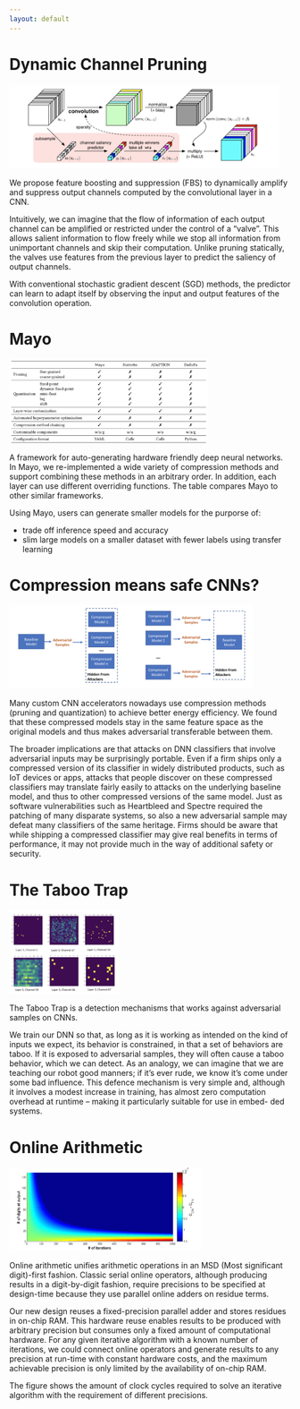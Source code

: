 ```yaml
---
layout: default
---
```


# Dynamic Channel Pruning

<img src="fbs.png" alt="mayo" style="height:150px;">

We propose feature boosting and suppression (FBS) to dynamically amplify and suppress output channels computed by the convolutional layer in a CNN.

Intuitively, we can imagine that the flow of information of each output channel can be amplified or restricted under the control of a “valve”. This allows salient information to flow freely while we stop all information from unimportant channels and skip their computation. Unlike pruning statically, the valves use features from the previous layer to predict the saliency of output channels.

With conventional stochastic gradient descent (SGD) methods, the predictor can learn to adapt itself by observing the input and output features of the convolution operation.

# Mayo

<img src="mayo.png" alt="mayo" style="height:150px;">

A framework for auto-generating hardware friendly deep neural networks.
In Mayo, we re-implemented a wide variety of compression methods and support combining these methods in an arbitrary order.
In addition, each layer can use different overriding functions.
The table compares Mayo to other similar frameworks.

Using Mayo, users can generate smaller models for the purporse of:

* trade off inference speed and accuracy
* slim large models on a smaller dataset with fewer labels
using transfer learning

# Compression means safe CNNs?

<img src="transferable.png" alt="online" style="width:;height:150px;">

Many custom CNN accelerators nowadays use compression methods (pruning and quantization) to achieve better energy efficiency. We found that these compressed models stay in the same feature space as the original models and thus makes adversarial transferable between them.

The broader implications are that attacks on DNN classifiers that involve adversarial inputs may be surprisingly portable. Even if a firm ships only a compressed version of its classifier in widely distributed products, such as IoT devices or apps, attacks that people discover on these compressed classifiers may translate fairly easily to attacks on the underlying baseline model, and thus to other compressed versions of the same model. Just as software vulnerabilities such as Heartbleed and Spectre required the patching of many disparate systems, so also a new adversarial sample may defeat many classifiers of the same heritage. Firms should be aware that while shipping a compressed classifier may give real benefits in terms of performance, it may not provide much in the way of additional safety or security.

# The Taboo Trap
<img src="taboo.png" alt="taboo" style="width:;height:150px;">

The Taboo Trap is a detection mechanisms that works against adversarial samples on CNNs.

We train our DNN so that, as long as it is working as intended on the kind of inputs we expect, its behavior is constrained, in that a set of behaviors are taboo. If it is exposed to adversarial samples, they will often cause a taboo behavior, which we can detect. As an analogy, we can imagine that we are teaching our robot good manners; if it’s ever rude, we know it’s come under some bad influence. This defence mechanism is very simple and, although it involves a modest increase in training, has almost zero computation overhead at runtime – making it particularly suitable for use in embed- ded systems.

# Online Arithmetic

<img src="online.png" alt="online" style="width:;height:150px;">

Online arithmetic unifies arithmetic operations in an MSD (Most significant digit)-first fashion.
Classic serial online operators, although producing results in a digit-by-digit fashion, require precisions to be specified at design-time because they use parallel online adders on residue terms.

Our new design reuses a fixed-precision parallel adder and stores residues in on-chip RAM. This hardware reuse enables results to be produced with arbitrary precision but consumes only a fixed amount of computational hardware. For any given iterative algorithm with a known number of iterations, we could connect online operators and generate results to any precision at run-time with constant hardware costs, and the maximum achievable precision is only limited by the availability of on-chip RAM.

The figure shows the amount of clock cycles required to solve an iterative algorithm with the requirement of different precisions.

